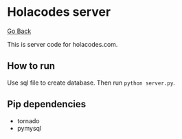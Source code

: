 # Holacodes server

[Go Back](https://github.com/MirageJian/holacodes)

This is server code for holacodes.com.

## How to run

Use sql file to create database. Then run `python server.py`.

## Pip dependencies

* tornado
* pymysql